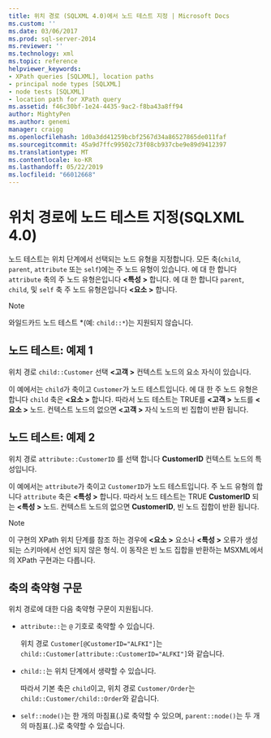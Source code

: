 ```yaml
---
title: 위치 경로 (SQLXML 4.0)에서 노드 테스트 지정 | Microsoft Docs
ms.custom: ''
ms.date: 03/06/2017
ms.prod: sql-server-2014
ms.reviewer: ''
ms.technology: xml
ms.topic: reference
helpviewer_keywords:
- XPath queries [SQLXML], location paths
- principal node types [SQLXML]
- node tests [SQLXML]
- location path for XPath query
ms.assetid: f46c30bf-1e24-4435-9ac2-f8ba43a8ff94
author: MightyPen
ms.author: genemi
manager: craigg
ms.openlocfilehash: 1d0a3dd41259bcbf2567d34a86527865de011faf
ms.sourcegitcommit: 45a9d7ffc99502c73f08cb937cbe9e89d9412397
ms.translationtype: MT
ms.contentlocale: ko-KR
ms.lasthandoff: 05/22/2019
ms.locfileid: "66012668"
---
```

# <a name="specifying-a-node-test-in-the-location-path-sqlxml-40"></a>위치 경로에 노드 테스트 지정(SQLXML 4.0)
  노드 테스트는 위치 단계에서 선택되는 노드 유형을 지정합니다. 모든 축(`child`, `parent`, `attribute` 또는 `self`)에는 주 노드 유형이 있습니다. 에 대 한 합니다 `attribute` 축의 주 노드 유형은입니다  **\<특성 >** 합니다. 에 대 한 합니다 `parent`, `child`, 및 `self` 축 주 노드 유형은입니다  **\<요소 >** 합니다.  
  
> [!NOTE]  
>  와일드카드 노드 테스트 *(예: `child::*`)는 지원되지 않습니다.  
  
## <a name="node-test-example-1"></a>노드 테스트: 예제 1  
 위치 경로 `child::Customer` 선택  **\<고객 >** 컨텍스트 노드의 요소 자식이 있습니다.  
  
 이 예에서는 `child`가 축이고 `Customer`가 노드 테스트입니다. 에 대 한 주 노드 유형은 합니다 `child` 축은  **\<요소 >** 합니다. 따라서 노드 테스트는 TRUE를  **\<고객 >** 노드를  **\<요소 >** 노드. 컨텍스트 노드의 없으면  **\<고객 >** 자식 노드의 빈 집합이 반환 됩니다.  
  
## <a name="node-test-example-2"></a>노드 테스트: 예제 2  
 위치 경로 `attribute::CustomerID` 를 선택 합니다 **CustomerID** 컨텍스트 노드의 특성입니다.  
  
 이 예에서는 `attribute`가 축이고 `CustomerID`가 노드 테스트입니다. 주 노드 유형의 합니다 `attribute` 축은  **\<특성 >** 합니다. 따라서 노드 테스트는 TRUE **CustomerID** 되는  **\<특성 >** 노드. 컨텍스트 노드의 없으면 **CustomerID**, 빈 노드 집합이 반환 됩니다.  
  
> [!NOTE]  
>  이 구현의 XPath 위치 단계를 참조 하는 경우에  **\<요소 >** 요소나  **\<특성 >** 오류가 생성 되는 스키마에서 선언 되지 않은 형식. 이 동작은 빈 노드 집합을 반환하는 MSXML에서의 XPath 구현과는 다릅니다.  
  
## <a name="abbreviated-syntax-for-the-axes"></a>축의 축약형 구문  
 위치 경로에 대한 다음 축약형 구문이 지원됩니다.  
  
-   `attribute::`는 `@` 기호로 축약할 수 있습니다.  
  
     위치 경로 `Customer[@CustomerID="ALFKI"]`는 `child::Customer[attribute::CustomerID="ALFKI"]`와 같습니다.  
  
-   `child::`는 위치 단계에서 생략할 수 있습니다.  
  
     따라서 기본 축은 `child`이고, 위치 경로 `Customer/Order`는 `child::Customer/child::Order`와 같습니다.  
  
-   `self::node()`는 한 개의 마침표(.)로 축약할 수 있으며, `parent::node()`는 두 개의 마침표(..)로 축약할 수 있습니다.  
  
  
